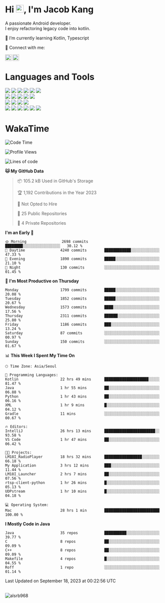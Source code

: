 # Hi <img src="https://media.giphy.com/media/hvRJCLFzcasrR4ia7z/giphy.gif" width="25px">, I'm Jacob Kang
A passionate Android developer.
</br>
I enjoy refactoring legacy code into kotlin.

🌱 I’m currently learning Kotlin, Typescript

🤝 Connect with me:

<a href="https://www.linkedin.com/in/minkyu-kang-b7477b1b2/"><img align="left" src="https://raw.githubusercontent.com/yushi1007/yushi1007/main/images/linkedin.svg" alt="Minkyu Kang | LinkedIn" width="21px"/></a>
<a href="https://www.instagram.com/_jacob_kang/"><img align="left" src="https://raw.githubusercontent.com/yushi1007/yushi1007/main/images/instagram.svg" alt="Jacob Kang | Instagram" width="21px"/></a>

</br>

# Languages and Tools

<div align="left">
<img src="https://img.shields.io/badge/java-007396?logo=java&logoColor=white"/>
<img src="https://img.shields.io/badge/kotlin-7F52FF?logo=kotlin&logoColor=white"/>
<img src="https://img.shields.io/badge/python-3776AB?logo=python&logoColor=white"/>
<img src="https://img.shields.io/badge/bash shell-4EAA25?logo=gnubash&logoColor=white"/>
<img src="https://img.shields.io/badge/c-A8B9CC?logo=c&logoColor=white"/>
<img src="https://img.shields.io/badge/c++-00599C?logo=c%2b%2b&logoColor=white"/>
</div>
<div align="left">
<img src="https://img.shields.io/badge/git-F05032?logo=git&logoColor=white"/>
<img src="https://img.shields.io/badge/github-181717?logo=github&logoColor=white"/>
<img src="https://img.shields.io/badge/mysql-4479A1?logo=mysql&logoColor=white"/>
<img src="https://img.shields.io/badge/sqlite-003B57?logo=sqlite&logoColor=white"/>
<img src="https://img.shields.io/badge/amazon AWS-232F3E?logo=amazonaws&logoColor=white"/>
</div>
<div align="left">
<img src="https://img.shields.io/badge/android-3DDC84?logo=android&logoColor=white"/>
<img src="https://img.shields.io/badge/linux-FCC624?logo=linux&logoColor=white"/>
<img src="https://img.shields.io/badge/flask-000000?logo=flask&logoColor=white"/>
<img src="https://img.shields.io/badge/arduino-00979D?logo=arduino&logoColor=white"/>
</div>
<div align="left">
<img src="https://img.shields.io/badge/slack-4A154B?logo=slack&logoColor=white"/>
<img src="https://img.shields.io/badge/notion-000000?logo=notion&logoColor=white"/>
<img src="https://img.shields.io/badge/jira-0052CC?logo=jira&logoColor=white"/>
<img src="https://img.shields.io/badge/postman-FF6C37?logo=postman&logoColor=white"/>
<img src="https://img.shields.io/badge/intellij-000000?logo=intellijidea&logoColor=white"/>
<img src="https://img.shields.io/badge/pycharm-000000?logo=pycharm&logoColor=white"/>
</div>

# WakaTime

<!--START_SECTION:waka-->
![Code Time](http://img.shields.io/badge/Code%20Time-3%2C002%20hrs%208%20mins-blue)

![Profile Views](http://img.shields.io/badge/Profile%20Views-0-blue)

![Lines of code](https://img.shields.io/badge/From%20Hello%20World%20I%27ve%20Written-5.2%20million%20lines%20of%20code-blue)

**🐱 My GitHub Data** 

> 📦 105.2 kB Used in GitHub's Storage 
 > 
> 🏆 1,192 Contributions in the Year 2023
 > 
> 🚫 Not Opted to Hire
 > 
> 📜 25 Public Repositories 
 > 
> 🔑 4 Private Repositories 
 > 
**I'm an Early 🐤** 

```text
🌞 Morning                2698 commits        ████████░░░░░░░░░░░░░░░░░   30.12 % 
🌆 Daytime                4240 commits        ████████████░░░░░░░░░░░░░   47.33 % 
🌃 Evening                1890 commits        █████░░░░░░░░░░░░░░░░░░░░   21.10 % 
🌙 Night                  130 commits         ░░░░░░░░░░░░░░░░░░░░░░░░░   01.45 % 
```
📅 **I'm Most Productive on Thursday** 

```text
Monday                   1799 commits        █████░░░░░░░░░░░░░░░░░░░░   20.08 % 
Tuesday                  1852 commits        █████░░░░░░░░░░░░░░░░░░░░   20.67 % 
Wednesday                1573 commits        ████░░░░░░░░░░░░░░░░░░░░░   17.56 % 
Thursday                 2311 commits        ██████░░░░░░░░░░░░░░░░░░░   25.80 % 
Friday                   1186 commits        ███░░░░░░░░░░░░░░░░░░░░░░   13.24 % 
Saturday                 87 commits          ░░░░░░░░░░░░░░░░░░░░░░░░░   00.97 % 
Sunday                   150 commits         ░░░░░░░░░░░░░░░░░░░░░░░░░   01.67 % 
```


📊 **This Week I Spent My Time On** 

```text
🕑︎ Time Zone: Asia/Seoul

💬 Programming Languages: 
Kotlin                   22 hrs 49 mins      ████████████████████░░░░░   81.47 % 
Java                     1 hr 55 mins        ██░░░░░░░░░░░░░░░░░░░░░░░   06.88 % 
Python                   1 hr 43 mins        ██░░░░░░░░░░░░░░░░░░░░░░░   06.16 % 
XML                      1 hr 9 mins         █░░░░░░░░░░░░░░░░░░░░░░░░   04.12 % 
Gradle                   11 mins             ░░░░░░░░░░░░░░░░░░░░░░░░░   00.67 % 

🔥 Editors: 
IntelliJ                 26 hrs 13 mins      ███████████████████████░░   93.58 % 
VS Code                  1 hr 47 mins        ██░░░░░░░░░░░░░░░░░░░░░░░   06.42 % 

🐱‍💻 Projects: 
LM18I_RadioPlayer        18 hrs 32 mins      █████████████████░░░░░░░░   66.18 % 
My Application           3 hrs 12 mins       ███░░░░░░░░░░░░░░░░░░░░░░   11.44 % 
LM18I_Launcher           2 hrs 7 mins        ██░░░░░░░░░░░░░░░░░░░░░░░   07.56 % 
rtsp-client-python       1 hr 26 mins        █░░░░░░░░░░░░░░░░░░░░░░░░   05.13 % 
UDPstream                1 hr 10 mins        █░░░░░░░░░░░░░░░░░░░░░░░░   04.18 % 

💻 Operating System: 
Mac                      28 hrs 1 min        █████████████████████████   100.00 % 
```

**I Mostly Code in Java** 

```text
Java                     35 repos            ██████████░░░░░░░░░░░░░░░   39.77 % 
C                        8 repos             ██░░░░░░░░░░░░░░░░░░░░░░░   09.09 % 
C++                      8 repos             ██░░░░░░░░░░░░░░░░░░░░░░░   09.09 % 
Makefile                 4 repos             █░░░░░░░░░░░░░░░░░░░░░░░░   04.55 % 
Roff                     1 repo              ░░░░░░░░░░░░░░░░░░░░░░░░░   01.14 % 
```




 Last Updated on September 18, 2023 at 00:22:56 UTC
<!--END_SECTION:waka-->

</br>

<div align="left">
<img align="left" src="https://github-readme-stats.vercel.app/api/top-langs?username=alsrb968&show_icons=true&locale=en&layout=compact&theme=dark" alt="alsrb968" />
</div>
